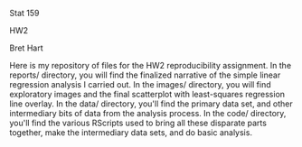 Stat 159

HW2

Bret Hart

Here is my repository of files for the HW2 reproducibility assignment. In the reports/ directory, you will find the finalized narrative of the simple linear regression analysis I carried out. In the images/ directory, you will find exploratory images and the final scatterplot with least-squares regression line overlay. In the data/ directory, you'll find the primary data set, and other intermediary bits of data from the analysis process. In the code/ directory, you'll find the various RScripts used to bring all these disparate parts together, make the intermediary data sets, and do basic analysis.
